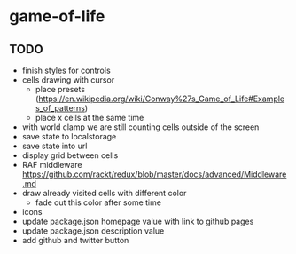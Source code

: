 # game-of-life

## TODO

- finish styles for controls
- cells drawing with cursor
  - place presets (https://en.wikipedia.org/wiki/Conway%27s_Game_of_Life#Examples_of_patterns)
  - place x cells at the same time
- with world clamp we are still counting cells outside of the screen
- save state to localstorage
- save state into url
- display grid between cells
- RAF middleware https://github.com/rackt/redux/blob/master/docs/advanced/Middleware.md
- draw already visited cells with different color
  - fade out this color after some time
- icons
- update package.json homepage value with link to github pages
- update package.json description value
- add github and twitter button
